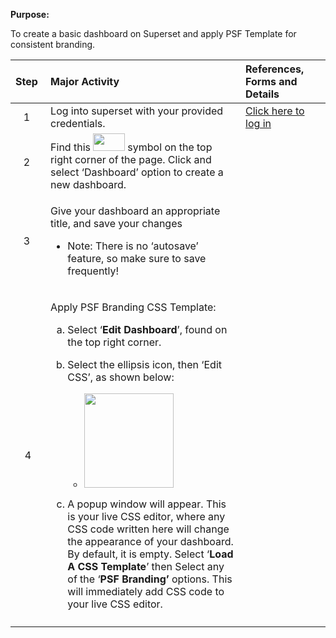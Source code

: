 **Purpose:**

To create a basic dashboard on Superset and apply PSF Template for consistent branding.

<table>
<colgroup>
<col style="width: 10%" />
<col style="width: 62%" />
<col style="width: 27%" />
</colgroup>
<thead>
<tr>
<th style="text-align: left;"><strong>Step</strong> </th>
<th style="text-align: left;"><strong>Major Activity</strong> </th>
<th style="text-align: left;"><strong>References, Forms and Details</strong> </th>
</tr>
</thead>
<tbody>
<tr>
<td style="text-align: center;">1 </td>
<td>Log into superset with your provided credentials.</td>
<td><a href="https://marinescience.info/superset/welcome/">Click here to log in</a></td>
</tr>
<tr>
<td style="text-align: center;">2 </td>
<td>Find this <img src="C:\Users\tchernen\Documents\projects\markdown-output\150_Superset\150-03_CreatingABasicDashboard_240911_media/media/image1.png" style="width:0.52903in;height:0.28856in" /> symbol on the top right corner of the page. Click and select ‘Dashboard’ option to create a new dashboard.</td>
<td></td>
</tr>
<tr>
<td style="text-align: center;">3 </td>
<td><p>Give your dashboard an appropriate title, and save your changes</p>
<ul>
<li><p>Note: There is no ‘autosave’ feature, so make sure to save frequently!</p></li>
</ul></td>
<td></td>
</tr>
<tr>
<td style="text-align: center;">4</td>
<td><p>Apply PSF Branding CSS Template:</p>
<ol type="a">
<li><p>Select ‘<strong>Edit Dashboard</strong>’, found on the top right corner.</p></li>
<li><p>Select the ellipsis icon, then ‘Edit CSS’, as shown below:</p>
<ul>
<li><p><img src="C:\Users\tchernen\Documents\projects\markdown-output\150_Superset\150-03_CreatingABasicDashboard_240911_media/media/image2.png" style="width:1.47954in;height:1.57771in" /></p></li>
</ul></li>
<li><p>A popup window will appear. This is your live CSS editor, where any CSS code written here will change the appearance of your dashboard. By default, it is empty. Select ‘<strong>Load A CSS Template</strong>’ then Select any of the ‘<strong>PSF Branding’</strong> options. This will immediately add CSS code to your live CSS editor.</p></li>
</ol></td>
<td></td>
</tr>
<tr>
<td style="text-align: center;"></td>
<td></td>
<td></td>
</tr>
</tbody>
</table>
